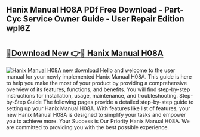 ## Hanix Manual H08A PDf Free Download - Part-Cyc Service Owner Guide - User Repair Edition wpl6Z

# <h2><a href="http://bc66783.oget.top/?id=Hanix+Manual+H08A">🔗Download New 👉🔴 Hanix Manual H08A</a></h2>

[![Hanix Manual H08A new download](https://i.imgur.com/5g1atiW.png)](http://bc66783.oget.top/?id=Hanix+Manual+H08A)
Hello and welcome to the user manual for your newly implemented Hanix Manual H08A. This guide is here to help you make the most of your product by providing a comprehensive overview of its features, functions, and benefits. You will find step-by-step instructions for installation, usage, maintenance, and troubleshooting. Step-by-Step Guide The following pages provide a detailed step-by-step guide to setting up your Hanix Manual H08A. With features like list of features, your new Hanix Manual H08A is designed to simplify your tasks and empower you to achieve more. Your Success is Our Priority Hanix Manual H08A. We are committed to providing you with the best possible experience.
